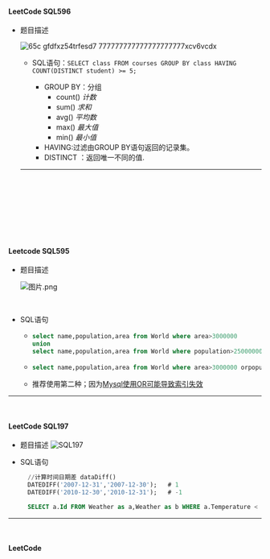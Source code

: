 #### LeetCode SQL596

* 题目描述

  ![65c gfdfxz54trfesd7 777777777777777777777xcv6vcdx](https://i.loli.net/2020/04/15/Dyc2JHemAXIOBqU.png)

  * SQL语句：`SELECT class FROM courses GROUP BY class HAVING COUNT(DISTINCT student) >= 5;`

    * GROUP BY：分组
      * count()  *计数*
      * sum()  *求和*
      * avg()   *平均数*
      * max()  *最大值*
      * min()   *最小值*
    * HAVING:过滤由GROUP BY语句返回的记录集。
    * DISTINCT ：返回唯一不同的值.

    
  ***
  


 &nbsp;  
 &nbsp;  
 &nbsp;  
 &nbsp;  
 &nbsp;  
 &nbsp;  
 &nbsp;  
  




#### Leetcode SQL595

* 题目描述

  ![图片.png](https://i.loli.net/2020/04/15/Jgd9Khr6mUftb4k.png)

​    

* SQL语句

  * ```sql
    select name,population,area from World where area>3000000 
    union
    select name,population,area from World where population>25000000;
    ```

  * ```sql
    select name,population,area from World where area>3000000 orpopulation>25000000;
    ```

  * 推荐使用第二种；因为[Mysql使用OR可能导致索引失效](https://blog.csdn.net/wenniuwuren/article/details/89472136)

***


&nbsp;
&nbsp;
&nbsp;
&nbsp;
&nbsp;
&nbsp;


#### LeetCode SQL197
* 题目描述
  ![SQL197](https://i.loli.net/2020/04/15/AVcG62pOKzQEi4b.png)

* SQL语句
  ```sql
    //计算时间日期差 dataDiff()
    DATEDIFF('2007-12-31','2007-12-30');   # 1
    DATEDIFF('2010-12-30','2010-12-31');   # -1

    SELECT a.Id FROM Weather as a,Weather as b WHERE a.Temperature < b.Temperature and DATEDIFF(a.RecordDate,b.RecordDate)=-1;

  ```

***

&nbsp;
&nbsp;
&nbsp;


#### LeetCode 



